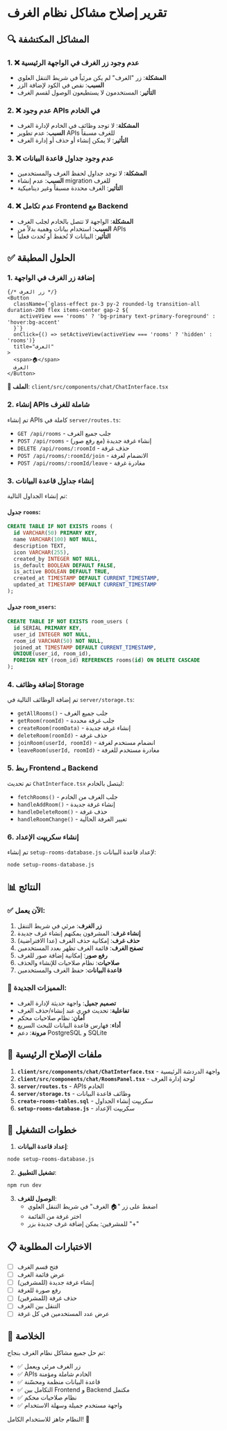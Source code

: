 # تقرير إصلاح مشاكل نظام الغرف

## 🔍 المشاكل المكتشفة

### 1. ❌ **عدم وجود زر الغرف في الواجهة الرئيسية**
- **المشكلة**: زر "الغرف" لم يكن مرئياً في شريط التنقل العلوي
- **السبب**: نقص في الكود لإضافة الزر
- **التأثير**: المستخدمون لا يستطيعون الوصول لقسم الغرف

### 2. ❌ **عدم وجود APIs في الخادم**
- **المشكلة**: لا توجد وظائف في الخادم لإدارة الغرف
- **السبب**: عدم تطوير APIs للغرف مسبقاً
- **التأثير**: لا يمكن إنشاء أو حذف أو إدارة الغرف

### 3. ❌ **عدم وجود جداول قاعدة البيانات**
- **المشكلة**: لا توجد جداول لحفظ الغرف والمستخدمين
- **السبب**: عدم إنشاء migration للغرف
- **التأثير**: الغرف محددة مسبقاً وغير ديناميكية

### 4. ❌ **عدم تكامل Frontend مع Backend**
- **المشكلة**: الواجهة لا تتصل بالخادم لجلب الغرف
- **السبب**: استخدام بيانات وهمية بدلاً من APIs
- **التأثير**: البيانات لا تُحفظ أو تُحدث فعلياً

## ✅ الحلول المطبقة

### 1. **إضافة زر الغرف في الواجهة**
```tsx
{/* زر الغرف */}
<Button 
  className={`glass-effect px-3 py-2 rounded-lg transition-all duration-200 flex items-center gap-2 ${
    activeView === 'rooms' ? 'bg-primary text-primary-foreground' : 'hover:bg-accent'
  }`}
  onClick={() => setActiveView(activeView === 'rooms' ? 'hidden' : 'rooms')}
  title="الغرف"
>
  <span>🏠</span>
  الغرف
</Button>
```
**📍 الملف**: `client/src/components/chat/ChatInterface.tsx`

### 2. **إنشاء APIs شاملة للغرف**
تم إنشاء APIs كاملة في `server/routes.ts`:
- `GET /api/rooms` - جلب جميع الغرف
- `POST /api/rooms` - إنشاء غرفة جديدة (مع رفع صور)
- `DELETE /api/rooms/:roomId` - حذف غرفة
- `POST /api/rooms/:roomId/join` - الانضمام لغرفة
- `POST /api/rooms/:roomId/leave` - مغادرة غرفة

### 3. **إنشاء جداول قاعدة البيانات**
تم إنشاء الجداول التالية:

#### جدول `rooms`:
```sql
CREATE TABLE IF NOT EXISTS rooms (
  id VARCHAR(50) PRIMARY KEY,
  name VARCHAR(100) NOT NULL,
  description TEXT,
  icon VARCHAR(255),
  created_by INTEGER NOT NULL,
  is_default BOOLEAN DEFAULT FALSE,
  is_active BOOLEAN DEFAULT TRUE,
  created_at TIMESTAMP DEFAULT CURRENT_TIMESTAMP,
  updated_at TIMESTAMP DEFAULT CURRENT_TIMESTAMP
);
```

#### جدول `room_users`:
```sql
CREATE TABLE IF NOT EXISTS room_users (
  id SERIAL PRIMARY KEY,
  user_id INTEGER NOT NULL,
  room_id VARCHAR(50) NOT NULL,
  joined_at TIMESTAMP DEFAULT CURRENT_TIMESTAMP,
  UNIQUE(user_id, room_id),
  FOREIGN KEY (room_id) REFERENCES rooms(id) ON DELETE CASCADE
);
```

### 4. **إضافة وظائف Storage**
تم إضافة الوظائف التالية في `server/storage.ts`:
- `getAllRooms()` - جلب جميع الغرف
- `getRoom(roomId)` - جلب غرفة محددة
- `createRoom(roomData)` - إنشاء غرفة جديدة
- `deleteRoom(roomId)` - حذف غرفة
- `joinRoom(userId, roomId)` - انضمام مستخدم لغرفة
- `leaveRoom(userId, roomId)` - مغادرة مستخدم للغرفة

### 5. **ربط Frontend بـ Backend**
تم تحديث `ChatInterface.tsx` ليتصل بالخادم:
- `fetchRooms()` - جلب الغرف من الخادم
- `handleAddRoom()` - إنشاء غرفة جديدة
- `handleDeleteRoom()` - حذف غرفة
- `handleRoomChange()` - تغيير الغرفة الحالية

### 6. **إنشاء سكريپت الإعداد**
تم إنشاء `setup-rooms-database.js` لإعداد قاعدة البيانات:
```bash
node setup-rooms-database.js
```

## 📊 النتائج

### ✅ **الآن يعمل**:
1. **زر الغرف**: مرئي في شريط التنقل
2. **إنشاء غرف**: المشرفون يمكنهم إنشاء غرف جديدة
3. **حذف غرف**: إمكانية حذف الغرف (عدا الافتراضية)
4. **تصفح الغرف**: قائمة الغرف تظهر بعدد المستخدمين
5. **رفع صور**: إمكانية إضافة صور للغرف
6. **صلاحيات**: نظام صلاحيات للإنشاء والحذف
7. **قاعدة البيانات**: حفظ الغرف والمستخدمين

### 🎯 **المميزات الجديدة**:
- **تصميم جميل**: واجهة حديثة لإدارة الغرف
- **تفاعلية**: تحديث فوري عند إنشاء/حذف الغرف
- **أمان**: نظام صلاحيات محكم
- **أداء**: فهارس قاعدة البيانات للبحث السريع
- **مرونة**: دعم PostgreSQL و SQLite

## 🔧 ملفات الإصلاح الرئيسية

1. **`client/src/components/chat/ChatInterface.tsx`** - واجهة الدردشة الرئيسية
2. **`client/src/components/chat/RoomsPanel.tsx`** - لوحة إدارة الغرف
3. **`server/routes.ts`** - APIs الخادم
4. **`server/storage.ts`** - وظائف قاعدة البيانات
5. **`create-rooms-tables.sql`** - سكريپت إنشاء الجداول
6. **`setup-rooms-database.js`** - سكريپت الإعداد

## 🚀 خطوات التشغيل

1. **إعداد قاعدة البيانات**:
```bash
node setup-rooms-database.js
```

2. **تشغيل التطبيق**:
```bash
npm run dev
```

3. **الوصول للغرف**:
   - اضغط على زر "🏠 الغرف" في شريط التنقل العلوي
   - اختر غرفة من القائمة
   - للمشرفين: يمكن إضافة غرف جديدة بزر "+"

## 📋 الاختبارات المطلوبة

- [ ] فتح قسم الغرف
- [ ] عرض قائمة الغرف
- [ ] إنشاء غرفة جديدة (للمشرفين)
- [ ] رفع صورة للغرفة
- [ ] حذف غرفة (للمشرفين)
- [ ] التنقل بين الغرف
- [ ] عرض عدد المستخدمين في كل غرفة

## 🎉 الخلاصة

تم حل جميع مشاكل نظام الغرف بنجاح:
- ✅ زر الغرف مرئي ويعمل
- ✅ APIs الخادم شاملة ومؤمنة
- ✅ قاعدة البيانات منظمة ومحسّنة
- ✅ التكامل بين Frontend و Backend مكتمل
- ✅ نظام صلاحيات محكم
- ✅ واجهة مستخدم جميلة وسهلة الاستخدام

النظام جاهز للاستخدام الكامل! 🎊